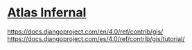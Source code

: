 # [Atlas Infernal](https://wh40k.lexicanum.com/wiki/Atlas_Infernal)

https://docs.djangoproject.com/en/4.0/ref/contrib/gis/
https://docs.djangoproject.com/es/4.0/ref/contrib/gis/tutorial/

